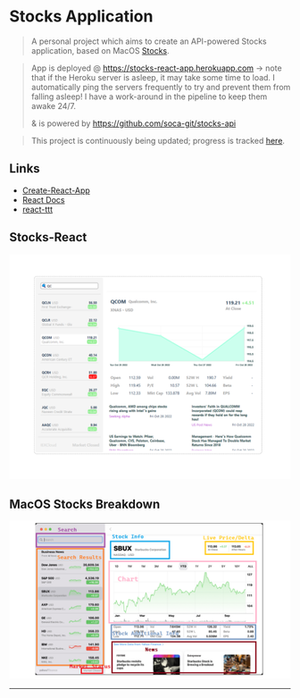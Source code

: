 # Stocks Application
> A personal project which aims to create an API-powered Stocks application, based on MacOS [Stocks](https://support.apple.com/en-gb/guide/stocks/welcome/mac).

> App is deployed @ https://stocks-react-app.herokuapp.com -> note that if the Heroku server is asleep, it may take some time to load. I automatically ping the servers frequently to try and prevent them from falling asleep! I have a work-around in the pipeline to keep them awake 24/7.
> 
> & is powered by https://github.com/soca-git/stocks-api

> This project is continuously being updated; progress is tracked [here](https://github.com/users/soca-git/projects/1/views/1).

## Links
- [Create-React-App](https://reactjs.org/docs/create-a-new-react-app.html)
- [React Docs](https://reactjs.org/docs/hello-world.html)
- [react-ttt](https://github.com/soca-git/react-ttt)

## Stocks-React
![stocks-react-components](./stocks-react-components.png)

## MacOS Stocks Breakdown
![macos-stocks-breakdown](./macos-stocks-breakdown.png)

---
